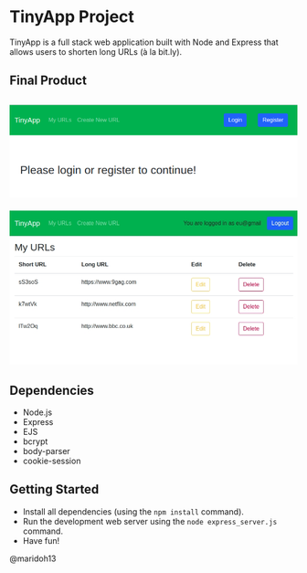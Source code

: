 # TinyApp Project

TinyApp is a full stack web application built with Node and Express that allows users to shorten long URLs (à la bit.ly).

## Final Product

!["TinyApp home page"](https://github.com/maridoh13/tinyapp/blob/master/docs/homepage.png)
---------------------------------
!["screenshot of URLs page"](https://github.com/maridoh13/tinyapp/blob/master/docs/myURLs.png)

## Dependencies

- Node.js
- Express
- EJS
- bcrypt
- body-parser
- cookie-session

## Getting Started

- Install all dependencies (using the `npm install` command).
- Run the development web server using the `node express_server.js` command.
- Have fun!



@maridoh13